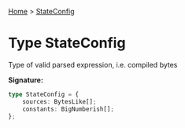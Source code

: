 [Home](../index.md) &gt; [StateConfig](./stateconfig.md)

# Type StateConfig

Type of valid parsed expression, i.e. compiled bytes

<b>Signature:</b>

```typescript
type StateConfig = {
    sources: BytesLike[];
    constants: BigNumberish[];
};
```
